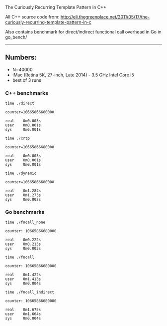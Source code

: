 The Curiously Recurring Template Pattern in C++

All C++ source code from:
http://eli.thegreenplace.net/2011/05/17/the-curiously-recurring-template-pattern-in-c

Also contains benchmark for direct/indirect functional call overhead in Go in go_bench/

----------

## Numbers:
 * N=40000
 * iMac (Retina 5K, 27-inch, Late 2014) - 3.5 GHz Intel Core i5
 * best of 3 runs

### C++ benchmarks
```
time ./direct`

counter=10665866680000

real    0m0.003s
user    0m0.001s
sys     0m0.001s
```

```
time ./crtp

counter=10665866680000

real    0m0.003s
user    0m0.001s
sys     0m0.001s
```

```
time ./dynamic

counter=10665866680000

real    0m1.284s
user    0m1.273s
sys     0m0.002s
```

### Go benchmarks

```
time ./fncall_none

counter: 10665866680000

real    0m0.222s
user    0m0.213s
sys     0m0.003s
```

```
time ./fncall

counter: 10665866680000

real    0m1.422s
user    0m1.413s
sys     0m0.004s
```

```
time ./fncall_indirect

counter: 10665866680000

real    0m1.675s
user    0m1.664s
sys     0m0.004s
```
